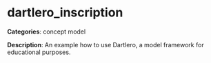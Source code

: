 # dartlero_inscription

**Categories**: concept model


**Description**:
An example how to use Dartlero, a model framework for educational purposes.